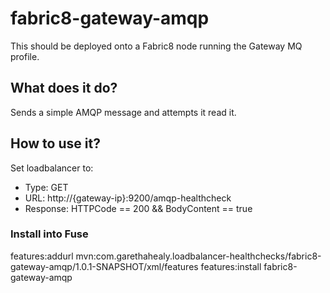 # fabric8-gateway-amqp
This should be deployed onto a Fabric8 node running the Gateway MQ profile.

## What does it do?
Sends a simple AMQP message and attempts it read it.

## How to use it?
Set loadbalancer to:

- Type: GET
- URL: http://{gateway-ip}:9200/amqp-healthcheck
- Response: HTTPCode == 200 && BodyContent == true

### Install into Fuse
features:addurl mvn:com.garethahealy.loadbalancer-healthchecks/fabric8-gateway-amqp/1.0.1-SNAPSHOT/xml/features
features:install fabric8-gateway-amqp
